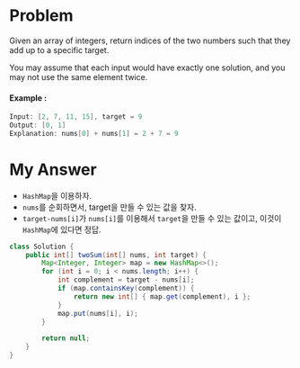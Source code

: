 # Problem

Given an array of integers, return indices of the two numbers such that they add up to a specific target.

You may assume that each input would have exactly one solution, and you may not use the same element twice.

#### Example :

```swift
Input: [2, 7, 11, 15], target = 9
Output: [0, 1]
Explanation: nums[0] + nums[1] = 2 + 7 = 9
```

# My Answer
  
* `HashMap`을 이용하자.
* `nums`를 순회하면서, target을 만들 수 있는 값을 찾자.
* `target-nums[i]`가 `nums[i]`를 이용해서 `target`을 만들 수 있는 값이고, 이것이 `HashMap`에 있다면 정답.

```java
class Solution {
    public int[] twoSum(int[] nums, int target) {        
        Map<Integer, Integer> map = new HashMap<>();
        for (int i = 0; i < nums.length; i++) {
            int complement = target - nums[i];
            if (map.containsKey(complement)) {
                return new int[] { map.get(complement), i };
            }
            map.put(nums[i], i);
        }
        
        return null;
    }
}
```

